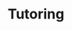 ---
image: /assets/Tutor2.jpg
title: Tutoring
summary: 1 - 1 and group Tutoring Services
rank: 2
---